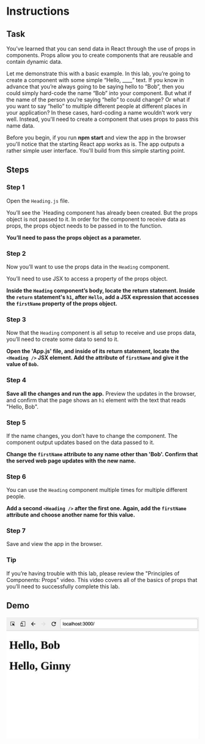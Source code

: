 # Instructions

## Task

You’ve learned that you can send data in React through the use of props in components.  Props allow you to create components that are reusable and contain dynamic data.  

Let me demonstrate this with a basic example.  In this lab, you’re going to create a component with some simple “Hello, ____” text.  If you know in advance that you’re always going to be saying hello to “Bob”, then you could simply hard-code the name “Bob” into your component.  But what if the name of the person you’re saying “hello” to could change?  Or what if you want to say “hello” to multiple different people at different places in your application?  In these cases, hard-coding a name wouldn’t work very well.  Instead, you'll need to create a component that uses props to pass this name data.

Before you begin, if you run **npm start** and view the app in the browser you'll notice that the starting React app works as is. The app outputs a rather simple user interface. You'll build from this simple starting point.


## Steps

### **Step 1**

Open the `Heading.js` file. 

You’ll see the `Heading component has already been created. But the props object is not passed to it.  In order for the component to receive data as props, the props object needs to be passed in to the function.  

**You’ll need to pass the props object as a parameter.**

### **Step 2**

Now you’ll want to use the props data in the `Heading` component.  

You’ll need to use JSX to access a property of the props object.  

**Inside the `Heading` component’s body, locate the return statement. Inside the `return` statement's `h1`, after `Hello`, add a JSX expression that accesses the `firstName` property of the props object.**


### **Step 3**

Now that the `Heading` component is all setup to receive and use props data, you’ll need to create some data to send to it. 

**Open the 'App.js' file, and inside of its return statement, locate the `<Heading />` JSX element.  Add the attribute of `firstName` and give it the value of `Bob`.**


### **Step 4**

**Save all the changes and run the app.** Preview the updates in the browser, and confirm that the page shows an `h1` element with the text that reads "Hello, Bob". 

### **Step 5**

If the name changes, you don’t have to change the component.  The component output updates based on the data passed to it. 

**Change the `firstName` attribute to any name other than 'Bob'. Confirm that the served web page updates with the new name.**

### **Step 6**

You can use the `Heading` component multiple times for multiple different people. 

**Add a second `<Heading />` after the first one.  Again, add the `firstName` attribute and choose another name for this value.**

### **Step 7**

Save and view the app in the browser.

### **Tip**

If you’re having trouble with this lab, please review the "Principles of Components: Props" video.  This video covers all of the basics of props that you’ll need to successfully complete this lab.

## Demo

<img src="./public/demo.png">